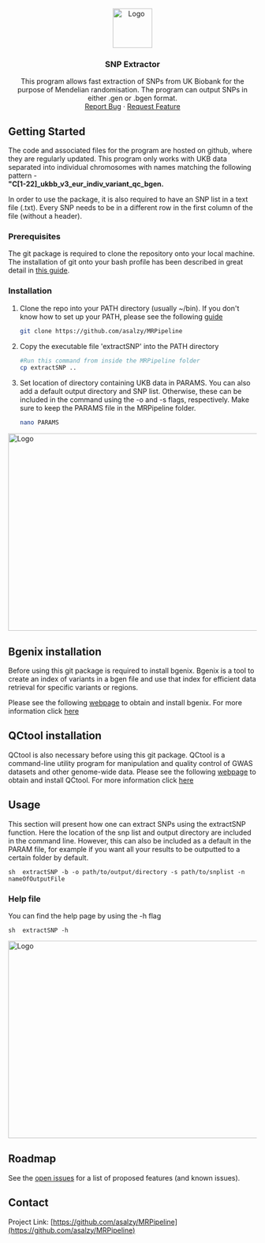 <!-- PROJECT LOGO -->
<br />
<p align="center">
  <a href="http://www.nshd.mrc.ac.uk/files/2515/6654/8470/Circle_NSHD.png">
    <img src="http://www.nshd.mrc.ac.uk/files/2515/6654/8470/Circle_NSHD.png" alt="Logo" width="80" height="80">
  </a>

  <h3 align="center">SNP Extractor</h3>

  <p align="center">
  This program allows fast extraction of SNPs from UK Biobank for the purpose of Mendelian randomisation. The program can output SNPs in either .gen or .bgen format. 
    <br />
    <a href="https://github.com/asalzy/MRPipeline/issues">Report Bug</a>
    ·
    <a href="https://github.com/asalzy/MRPipeline/issues">Request Feature</a>
  </p>
</p>



<!-- Getting Started -->
## Getting Started

The code and associated files for the program are hosted on github, where they are regularly updated. This program only works with UKB data separated into individual chromosomes with names matching the following pattern -         
__"C\[1-22]\_ukbb_v3_eur_indiv_variant_qc_bgen.__

In order to use the package, it is also required to have an SNP list in a text file (.txt). Every SNP needs to be in a different row in the first column of the file (without a header). 

### Prerequisites

The git package is required to clone the repository onto your local machine. The installation of git onto your bash profile has been described in great detail in [this guide](https://www.atlassian.com/git/tutorials/install-git). 

### Installation

1. Clone the repo into your PATH directory (usually ~/bin). If you don't know how to set up your PATH, please see the following [guide](https://opensource.com/article/17/6/set-path-linux)
   ```sh
   git clone https://github.com/asalzy/MRPipeline
   ```
2. Copy the executable file 'extractSNP' into the PATH directory 
   ```sh
   #Run this command from inside the MRPipeline folder 
   cp extractSNP ..
   ```
3. Set location of directory containing UKB data in PARAMS. You can also add a default output directory and SNP list. Otherwise, these can be included in the command using the -o and -s flags, respectively. Make sure to keep the PARAMS file in the MRPipeline folder. 
   ```sh
   nano PARAMS
   ```
   
<p align="left">
  <a href="https://i.ibb.co/xznQYZ1/Screenshot-2021-07-23-at-18-45-24.png">
    <img src="https://i.ibb.co/xznQYZ1/Screenshot-2021-07-23-at-18-45-24.png" alt="Logo" width="800" height="400">
  </a>
</p>


<!-- USAGE EXAMPLES -->

## Bgenix installation
 
Before using this git package is required to install bgenix. Bgenix is a tool to create an index of variants in a bgen file and use that index for efficient data retrieval for specific variants or regions. 
 
Please see the following [webpage](https://enkre.net/cgi-bin/code/bgen/dir?ci=trunk) to obtain and install bgenix. For more information click [here](https://enkre.net/cgi-bin/code/bgen/doc/trunk/doc/wiki/bgenix.md)

## QCtool installation
 
QCtool is also necessary before using this git package. QCtool is a command-line utility program for manipulation and quality control of GWAS datasets and other genome-wide data. Please see the following [webpage](https://www.well.ox.ac.uk/~gav/qctool_v2/documentation/download.html) to obtain and install QCtool. For more information click [here](https://www.well.ox.ac.uk/~gav/qctool_v2/)

## Usage

This section will present how one can extract SNPs using the extractSNP function. Here the location of the snp list and output directory are included in the command line. However, this can also be included as a default in the PARAM file, for example if you want all your results to be outputted to a certain folder by default. 

  ``sh 
  extractSNP -b -o path/to/output/directory -s path/to/snplist -n nameOfOutputFile 
  `` 
  
### Help file 

You can find the help page by using the -h flag

  ``sh 
  extractSNP -h 
  ``

<p align="left">
  <a href="https://i.ibb.co/s63drWn/Screenshot-2021-07-23-at-19-12-47.png">
    <img src="https://i.ibb.co/s63drWn/Screenshot-2021-07-23-at-19-12-47.png" alt="Logo" width="800" height="400">
  </a>
</p>



<!-- ROADMAP -->
## Roadmap

See the [open issues](https://github.com/othneildrew/Best-README-Template/issues) for a list of proposed features (and known issues).




<!-- CONTACT -->
## Contact

Project Link: [https://github.com/asalzy/MRPipeline](https://github.com/asalzy/MRPipeline)







<!-- MARKDOWN LINKS & IMAGES -->
<!-- https://www.markdownguide.org/basic-syntax/#reference-style-links -->
[contributors-shield]: https://img.shields.io/github/contributors/othneildrew/Best-README-Template.svg?style=for-the-badge
[contributors-url]: https://github.com/othneildrew/Best-README-Template/graphs/contributors
[forks-shield]: https://img.shields.io/github/forks/othneildrew/Best-README-Template.svg?style=for-the-badge
[forks-url]: https://github.com/othneildrew/Best-README-Template/network/members
[stars-shield]: https://img.shields.io/github/stars/othneildrew/Best-README-Template.svg?style=for-the-badge
[stars-url]: https://github.com/othneildrew/Best-README-Template/stargazers
[issues-shield]: https://img.shields.io/github/issues/othneildrew/Best-README-Template.svg?style=for-the-badge
[issues-url]: https://github.com/othneildrew/Best-README-Template/issues
[license-shield]: https://img.shields.io/github/license/othneildrew/Best-README-Template.svg?style=for-the-badge
[license-url]: https://github.com/othneildrew/Best-README-Template/blob/master/LICENSE.txt
[linkedin-shield]: https://img.shields.io/badge/-LinkedIn-black.svg?style=for-the-badge&logo=linkedin&colorB=555
[linkedin-url]: https://linkedin.com/in/othneildrew
[product-screenshot]: images/screenshot.png
